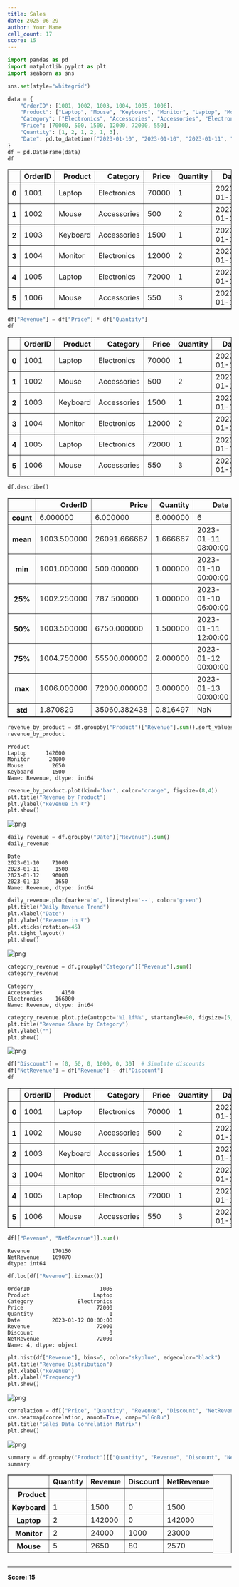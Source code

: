 ```yaml
---
title: Sales
date: 2025-06-29
author: Your Name
cell_count: 17
score: 15
---
```


```python
import pandas as pd
import matplotlib.pyplot as plt
import seaborn as sns

sns.set(style="whitegrid")

```


```python
data = {
    "OrderID": [1001, 1002, 1003, 1004, 1005, 1006],
    "Product": ["Laptop", "Mouse", "Keyboard", "Monitor", "Laptop", "Mouse"],
    "Category": ["Electronics", "Accessories", "Accessories", "Electronics", "Electronics", "Accessories"],
    "Price": [70000, 500, 1500, 12000, 72000, 550],
    "Quantity": [1, 2, 1, 2, 1, 3],
    "Date": pd.to_datetime(["2023-01-10", "2023-01-10", "2023-01-11", "2023-01-12", "2023-01-12", "2023-01-13"])
}
df = pd.DataFrame(data)
df

```




<div>
<style scoped>
    .dataframe tbody tr th:only-of-type {
        vertical-align: middle;
    }

    .dataframe tbody tr th {
        vertical-align: top;
    }

    .dataframe thead th {
        text-align: right;
    }
</style>
<table border="1" class="dataframe">
  <thead>
    <tr style="text-align: right;">
      <th></th>
      <th>OrderID</th>
      <th>Product</th>
      <th>Category</th>
      <th>Price</th>
      <th>Quantity</th>
      <th>Date</th>
    </tr>
  </thead>
  <tbody>
    <tr>
      <th>0</th>
      <td>1001</td>
      <td>Laptop</td>
      <td>Electronics</td>
      <td>70000</td>
      <td>1</td>
      <td>2023-01-10</td>
    </tr>
    <tr>
      <th>1</th>
      <td>1002</td>
      <td>Mouse</td>
      <td>Accessories</td>
      <td>500</td>
      <td>2</td>
      <td>2023-01-10</td>
    </tr>
    <tr>
      <th>2</th>
      <td>1003</td>
      <td>Keyboard</td>
      <td>Accessories</td>
      <td>1500</td>
      <td>1</td>
      <td>2023-01-11</td>
    </tr>
    <tr>
      <th>3</th>
      <td>1004</td>
      <td>Monitor</td>
      <td>Electronics</td>
      <td>12000</td>
      <td>2</td>
      <td>2023-01-12</td>
    </tr>
    <tr>
      <th>4</th>
      <td>1005</td>
      <td>Laptop</td>
      <td>Electronics</td>
      <td>72000</td>
      <td>1</td>
      <td>2023-01-12</td>
    </tr>
    <tr>
      <th>5</th>
      <td>1006</td>
      <td>Mouse</td>
      <td>Accessories</td>
      <td>550</td>
      <td>3</td>
      <td>2023-01-13</td>
    </tr>
  </tbody>
</table>
</div>




```python
df["Revenue"] = df["Price"] * df["Quantity"]
df

```




<div>
<style scoped>
    .dataframe tbody tr th:only-of-type {
        vertical-align: middle;
    }

    .dataframe tbody tr th {
        vertical-align: top;
    }

    .dataframe thead th {
        text-align: right;
    }
</style>
<table border="1" class="dataframe">
  <thead>
    <tr style="text-align: right;">
      <th></th>
      <th>OrderID</th>
      <th>Product</th>
      <th>Category</th>
      <th>Price</th>
      <th>Quantity</th>
      <th>Date</th>
      <th>Revenue</th>
    </tr>
  </thead>
  <tbody>
    <tr>
      <th>0</th>
      <td>1001</td>
      <td>Laptop</td>
      <td>Electronics</td>
      <td>70000</td>
      <td>1</td>
      <td>2023-01-10</td>
      <td>70000</td>
    </tr>
    <tr>
      <th>1</th>
      <td>1002</td>
      <td>Mouse</td>
      <td>Accessories</td>
      <td>500</td>
      <td>2</td>
      <td>2023-01-10</td>
      <td>1000</td>
    </tr>
    <tr>
      <th>2</th>
      <td>1003</td>
      <td>Keyboard</td>
      <td>Accessories</td>
      <td>1500</td>
      <td>1</td>
      <td>2023-01-11</td>
      <td>1500</td>
    </tr>
    <tr>
      <th>3</th>
      <td>1004</td>
      <td>Monitor</td>
      <td>Electronics</td>
      <td>12000</td>
      <td>2</td>
      <td>2023-01-12</td>
      <td>24000</td>
    </tr>
    <tr>
      <th>4</th>
      <td>1005</td>
      <td>Laptop</td>
      <td>Electronics</td>
      <td>72000</td>
      <td>1</td>
      <td>2023-01-12</td>
      <td>72000</td>
    </tr>
    <tr>
      <th>5</th>
      <td>1006</td>
      <td>Mouse</td>
      <td>Accessories</td>
      <td>550</td>
      <td>3</td>
      <td>2023-01-13</td>
      <td>1650</td>
    </tr>
  </tbody>
</table>
</div>




```python
df.describe()

```




<div>
<style scoped>
    .dataframe tbody tr th:only-of-type {
        vertical-align: middle;
    }

    .dataframe tbody tr th {
        vertical-align: top;
    }

    .dataframe thead th {
        text-align: right;
    }
</style>
<table border="1" class="dataframe">
  <thead>
    <tr style="text-align: right;">
      <th></th>
      <th>OrderID</th>
      <th>Price</th>
      <th>Quantity</th>
      <th>Date</th>
      <th>Revenue</th>
    </tr>
  </thead>
  <tbody>
    <tr>
      <th>count</th>
      <td>6.000000</td>
      <td>6.000000</td>
      <td>6.000000</td>
      <td>6</td>
      <td>6.000000</td>
    </tr>
    <tr>
      <th>mean</th>
      <td>1003.500000</td>
      <td>26091.666667</td>
      <td>1.666667</td>
      <td>2023-01-11 08:00:00</td>
      <td>28358.333333</td>
    </tr>
    <tr>
      <th>min</th>
      <td>1001.000000</td>
      <td>500.000000</td>
      <td>1.000000</td>
      <td>2023-01-10 00:00:00</td>
      <td>1000.000000</td>
    </tr>
    <tr>
      <th>25%</th>
      <td>1002.250000</td>
      <td>787.500000</td>
      <td>1.000000</td>
      <td>2023-01-10 06:00:00</td>
      <td>1537.500000</td>
    </tr>
    <tr>
      <th>50%</th>
      <td>1003.500000</td>
      <td>6750.000000</td>
      <td>1.500000</td>
      <td>2023-01-11 12:00:00</td>
      <td>12825.000000</td>
    </tr>
    <tr>
      <th>75%</th>
      <td>1004.750000</td>
      <td>55500.000000</td>
      <td>2.000000</td>
      <td>2023-01-12 00:00:00</td>
      <td>58500.000000</td>
    </tr>
    <tr>
      <th>max</th>
      <td>1006.000000</td>
      <td>72000.000000</td>
      <td>3.000000</td>
      <td>2023-01-13 00:00:00</td>
      <td>72000.000000</td>
    </tr>
    <tr>
      <th>std</th>
      <td>1.870829</td>
      <td>35060.382438</td>
      <td>0.816497</td>
      <td>NaN</td>
      <td>34178.361820</td>
    </tr>
  </tbody>
</table>
</div>




```python
revenue_by_product = df.groupby("Product")["Revenue"].sum().sort_values(ascending=False)
revenue_by_product

```




    Product
    Laptop      142000
    Monitor      24000
    Mouse         2650
    Keyboard      1500
    Name: Revenue, dtype: int64




```python
revenue_by_product.plot(kind='bar', color='orange', figsize=(8,4))
plt.title("Revenue by Product")
plt.ylabel("Revenue in ₹")
plt.show()

```


    
![png](/pynotes/images/sales_5_0.png)
    



```python
daily_revenue = df.groupby("Date")["Revenue"].sum()
daily_revenue

```




    Date
    2023-01-10    71000
    2023-01-11     1500
    2023-01-12    96000
    2023-01-13     1650
    Name: Revenue, dtype: int64




```python
daily_revenue.plot(marker='o', linestyle='--', color='green')
plt.title("Daily Revenue Trend")
plt.xlabel("Date")
plt.ylabel("Revenue in ₹")
plt.xticks(rotation=45)
plt.tight_layout()
plt.show()

```


    
![png](/pynotes/images/sales_7_0.png)
    



```python
category_revenue = df.groupby("Category")["Revenue"].sum()
category_revenue

```




    Category
    Accessories      4150
    Electronics    166000
    Name: Revenue, dtype: int64




```python
category_revenue.plot.pie(autopct='%1.1f%%', startangle=90, figsize=(5,5))
plt.title("Revenue Share by Category")
plt.ylabel("")
plt.show()

```


    
![png](/pynotes/images/sales_9_0.png)
    



```python
df["Discount"] = [0, 50, 0, 1000, 0, 30]  # Simulate discounts
df["NetRevenue"] = df["Revenue"] - df["Discount"]
df

```




<div>
<style scoped>
    .dataframe tbody tr th:only-of-type {
        vertical-align: middle;
    }

    .dataframe tbody tr th {
        vertical-align: top;
    }

    .dataframe thead th {
        text-align: right;
    }
</style>
<table border="1" class="dataframe">
  <thead>
    <tr style="text-align: right;">
      <th></th>
      <th>OrderID</th>
      <th>Product</th>
      <th>Category</th>
      <th>Price</th>
      <th>Quantity</th>
      <th>Date</th>
      <th>Revenue</th>
      <th>Discount</th>
      <th>NetRevenue</th>
    </tr>
  </thead>
  <tbody>
    <tr>
      <th>0</th>
      <td>1001</td>
      <td>Laptop</td>
      <td>Electronics</td>
      <td>70000</td>
      <td>1</td>
      <td>2023-01-10</td>
      <td>70000</td>
      <td>0</td>
      <td>70000</td>
    </tr>
    <tr>
      <th>1</th>
      <td>1002</td>
      <td>Mouse</td>
      <td>Accessories</td>
      <td>500</td>
      <td>2</td>
      <td>2023-01-10</td>
      <td>1000</td>
      <td>50</td>
      <td>950</td>
    </tr>
    <tr>
      <th>2</th>
      <td>1003</td>
      <td>Keyboard</td>
      <td>Accessories</td>
      <td>1500</td>
      <td>1</td>
      <td>2023-01-11</td>
      <td>1500</td>
      <td>0</td>
      <td>1500</td>
    </tr>
    <tr>
      <th>3</th>
      <td>1004</td>
      <td>Monitor</td>
      <td>Electronics</td>
      <td>12000</td>
      <td>2</td>
      <td>2023-01-12</td>
      <td>24000</td>
      <td>1000</td>
      <td>23000</td>
    </tr>
    <tr>
      <th>4</th>
      <td>1005</td>
      <td>Laptop</td>
      <td>Electronics</td>
      <td>72000</td>
      <td>1</td>
      <td>2023-01-12</td>
      <td>72000</td>
      <td>0</td>
      <td>72000</td>
    </tr>
    <tr>
      <th>5</th>
      <td>1006</td>
      <td>Mouse</td>
      <td>Accessories</td>
      <td>550</td>
      <td>3</td>
      <td>2023-01-13</td>
      <td>1650</td>
      <td>30</td>
      <td>1620</td>
    </tr>
  </tbody>
</table>
</div>




```python
df[["Revenue", "NetRevenue"]].sum()

```




    Revenue       170150
    NetRevenue    169070
    dtype: int64




```python
df.loc[df["Revenue"].idxmax()]

```




    OrderID                      1005
    Product                    Laptop
    Category              Electronics
    Price                       72000
    Quantity                        1
    Date          2023-01-12 00:00:00
    Revenue                     72000
    Discount                        0
    NetRevenue                  72000
    Name: 4, dtype: object




```python
plt.hist(df["Revenue"], bins=5, color="skyblue", edgecolor="black")
plt.title("Revenue Distribution")
plt.xlabel("Revenue")
plt.ylabel("Frequency")
plt.show()

```


    
![png](/pynotes/images/sales_13_0.png)
    



```python
correlation = df[["Price", "Quantity", "Revenue", "Discount", "NetRevenue"]].corr()
sns.heatmap(correlation, annot=True, cmap="YlGnBu")
plt.title("Sales Data Correlation Matrix")
plt.show()

```


    
![png](/pynotes/images/sales_14_0.png)
    



```python
summary = df.groupby("Product")[["Quantity", "Revenue", "Discount", "NetRevenue"]].sum()
summary

```




<div>
<style scoped>
    .dataframe tbody tr th:only-of-type {
        vertical-align: middle;
    }

    .dataframe tbody tr th {
        vertical-align: top;
    }

    .dataframe thead th {
        text-align: right;
    }
</style>
<table border="1" class="dataframe">
  <thead>
    <tr style="text-align: right;">
      <th></th>
      <th>Quantity</th>
      <th>Revenue</th>
      <th>Discount</th>
      <th>NetRevenue</th>
    </tr>
    <tr>
      <th>Product</th>
      <th></th>
      <th></th>
      <th></th>
      <th></th>
    </tr>
  </thead>
  <tbody>
    <tr>
      <th>Keyboard</th>
      <td>1</td>
      <td>1500</td>
      <td>0</td>
      <td>1500</td>
    </tr>
    <tr>
      <th>Laptop</th>
      <td>2</td>
      <td>142000</td>
      <td>0</td>
      <td>142000</td>
    </tr>
    <tr>
      <th>Monitor</th>
      <td>2</td>
      <td>24000</td>
      <td>1000</td>
      <td>23000</td>
    </tr>
    <tr>
      <th>Mouse</th>
      <td>5</td>
      <td>2650</td>
      <td>80</td>
      <td>2570</td>
    </tr>
  </tbody>
</table>
</div>




```python

```


---
**Score: 15**